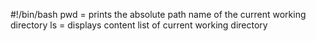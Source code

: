 #!/bin/bash
pwd = prints the absolute path name of the current working directory
ls = displays content list of current working directory
